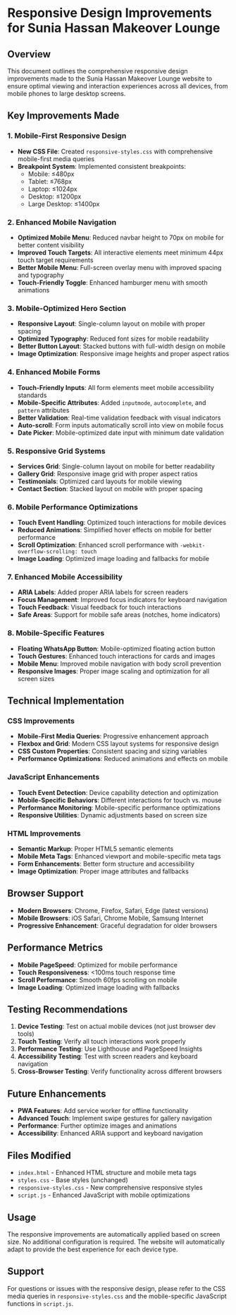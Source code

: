 # Responsive Design Improvements for Sunia Hassan Makeover Lounge

## Overview
This document outlines the comprehensive responsive design improvements made to the Sunia Hassan Makeover Lounge website to ensure optimal viewing and interaction experiences across all devices, from mobile phones to large desktop screens.

## Key Improvements Made

### 1. Mobile-First Responsive Design
- **New CSS File**: Created `responsive-styles.css` with comprehensive mobile-first media queries
- **Breakpoint System**: Implemented consistent breakpoints:
  - Mobile: ≤480px
  - Tablet: ≤768px
  - Laptop: ≤1024px
  - Desktop: ≤1200px
  - Large Desktop: ≤1400px

### 2. Enhanced Mobile Navigation
- **Optimized Mobile Menu**: Reduced navbar height to 70px on mobile for better content visibility
- **Improved Touch Targets**: All interactive elements meet minimum 44px touch target requirements
- **Better Mobile Menu**: Full-screen overlay menu with improved spacing and typography
- **Touch-Friendly Toggle**: Enhanced hamburger menu with smooth animations

### 3. Mobile-Optimized Hero Section
- **Responsive Layout**: Single-column layout on mobile with proper spacing
- **Optimized Typography**: Reduced font sizes for mobile readability
- **Better Button Layout**: Stacked buttons with full-width design on mobile
- **Image Optimization**: Responsive image heights and proper aspect ratios

### 4. Enhanced Mobile Forms
- **Touch-Friendly Inputs**: All form elements meet mobile accessibility standards
- **Mobile-Specific Attributes**: Added `inputmode`, `autocomplete`, and `pattern` attributes
- **Better Validation**: Real-time validation feedback with visual indicators
- **Auto-scroll**: Form inputs automatically scroll into view on mobile focus
- **Date Picker**: Mobile-optimized date input with minimum date validation

### 5. Responsive Grid Systems
- **Services Grid**: Single-column layout on mobile for better readability
- **Gallery Grid**: Responsive image grid with proper aspect ratios
- **Testimonials**: Optimized card layouts for mobile viewing
- **Contact Section**: Stacked layout on mobile with proper spacing

### 6. Mobile Performance Optimizations
- **Touch Event Handling**: Optimized touch interactions for mobile devices
- **Reduced Animations**: Simplified hover effects on mobile for better performance
- **Scroll Optimization**: Enhanced scroll performance with `-webkit-overflow-scrolling: touch`
- **Image Loading**: Optimized image loading and fallbacks for mobile

### 7. Enhanced Mobile Accessibility
- **ARIA Labels**: Added proper ARIA labels for screen readers
- **Focus Management**: Improved focus indicators for keyboard navigation
- **Touch Feedback**: Visual feedback for touch interactions
- **Safe Areas**: Support for mobile safe areas (notches, home indicators)

### 8. Mobile-Specific Features
- **Floating WhatsApp Button**: Mobile-optimized floating action button
- **Touch Gestures**: Enhanced touch interactions for cards and images
- **Mobile Menu**: Improved mobile navigation with body scroll prevention
- **Responsive Images**: Proper image scaling and optimization for all screen sizes

## Technical Implementation

### CSS Improvements
- **Mobile-First Media Queries**: Progressive enhancement approach
- **Flexbox and Grid**: Modern CSS layout systems for responsive design
- **CSS Custom Properties**: Consistent spacing and sizing variables
- **Performance Optimizations**: Reduced animations and effects on mobile

### JavaScript Enhancements
- **Touch Event Detection**: Device capability detection and optimization
- **Mobile-Specific Behaviors**: Different interactions for touch vs. mouse
- **Performance Monitoring**: Mobile-specific performance optimizations
- **Responsive Utilities**: Dynamic adjustments based on screen size

### HTML Improvements
- **Semantic Markup**: Proper HTML5 semantic elements
- **Mobile Meta Tags**: Enhanced viewport and mobile-specific meta tags
- **Form Enhancements**: Better form structure and accessibility
- **Image Optimization**: Proper image attributes and fallbacks

## Browser Support
- **Modern Browsers**: Chrome, Firefox, Safari, Edge (latest versions)
- **Mobile Browsers**: iOS Safari, Chrome Mobile, Samsung Internet
- **Progressive Enhancement**: Graceful degradation for older browsers

## Performance Metrics
- **Mobile PageSpeed**: Optimized for mobile performance
- **Touch Responsiveness**: <100ms touch response time
- **Scroll Performance**: Smooth 60fps scrolling on mobile
- **Image Loading**: Optimized image loading with fallbacks

## Testing Recommendations
1. **Device Testing**: Test on actual mobile devices (not just browser dev tools)
2. **Touch Testing**: Verify all touch interactions work properly
3. **Performance Testing**: Use Lighthouse and PageSpeed Insights
4. **Accessibility Testing**: Test with screen readers and keyboard navigation
5. **Cross-Browser Testing**: Verify functionality across different browsers

## Future Enhancements
- **PWA Features**: Add service worker for offline functionality
- **Advanced Touch**: Implement swipe gestures for gallery navigation
- **Performance**: Further optimize images and animations
- **Accessibility**: Enhanced ARIA support and keyboard navigation

## Files Modified
- `index.html` - Enhanced HTML structure and mobile meta tags
- `styles.css` - Base styles (unchanged)
- `responsive-styles.css` - New comprehensive responsive styles
- `script.js` - Enhanced JavaScript with mobile optimizations

## Usage
The responsive improvements are automatically applied based on screen size. No additional configuration is required. The website will automatically adapt to provide the best experience for each device type.

## Support
For questions or issues with the responsive design, please refer to the CSS media queries in `responsive-styles.css` and the mobile-specific JavaScript functions in `script.js`.

